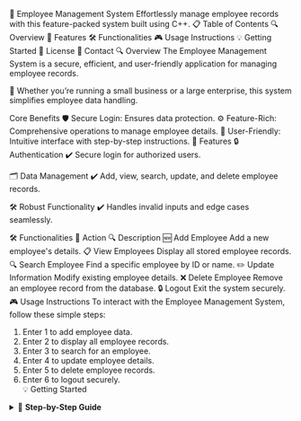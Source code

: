 🌟 Employee Management System
Effortlessly manage employee records with this feature-packed system built using C++.
📋 Table of Contents
🔍 Overview
🌟 Features
🛠️ Functionalities
🎮 Usage Instructions
💡 Getting Started
📜 License
📧 Contact
🔍 Overview
The Employee Management System is a secure, efficient, and user-friendly application for managing employee records.

🚀 Whether you’re running a small business or a large enterprise, this system simplifies employee data handling.

Core Benefits
🛡️ Secure Login: Ensures data protection.
⚙️ Feature-Rich: Comprehensive operations to manage employee details.
🌟 User-Friendly: Intuitive interface with step-by-step instructions.
🌟 Features
🔒 Authentication
✔️ Secure login for authorized users.

🗂️ Data Management
✔️ Add, view, search, update, and delete employee records.

🛠️ Robust Functionality
✔️ Handles invalid inputs and edge cases seamlessly.

🛠️ Functionalities
🚀 Action	🔍 Description
🆕 Add Employee	Add a new employee's details.
📋 View Employees	Display all stored employee records.
🔍 Search Employee	Find a specific employee by ID or name.
✏️ Update Information	Modify existing employee details.
❌ Delete Employee	Remove an employee record from the database.
🔒 Logout	Exit the system securely.
🎮 Usage Instructions
To interact with the Employee Management System, follow these simple steps:
1. Enter 1 to add employee data.  
2. Enter 2 to display all employee records.  
3. Enter 3 to search for an employee.  
4. Enter 4 to update employee details.  
5. Enter 5 to delete employee records.  
6. Enter 6 to logout securely.  
💡 Getting Started
<details> <summary>🔗 <strong>Step-by-Step Guide</strong></summary>
Prerequisites
Install a C++ compiler (e.g., GCC).
Familiarity with navigating the terminal or command prompt.
Installation Steps
Clone this repository:

git clone https://github.com/Ishit-024/Employee-Management-System.git

💡 Have questions or feedback? Reach out to me!
Developer: Ishit Setia
📧 Email: ishitsetia@gmail.com
